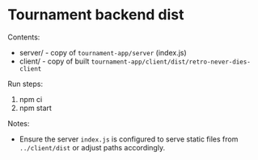 Tournament backend dist
======================

Contents:
- server/ - copy of `tournament-app/server` (index.js)
- client/ - copy of built `tournament-app/client/dist/retro-never-dies-client`

Run steps:

1. npm ci
2. npm start

Notes:
- Ensure the server `index.js` is configured to serve static files from `../client/dist` or adjust paths accordingly.
